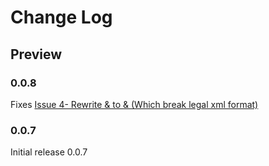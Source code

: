 # Change Log

## Preview

### 0.0.8

Fixes [Issue 4- Rewrite &amp; to & (Which break legal xml format)](https://github.com/pmahend1/PrettyXML/issues/4)


### 0.0.7

Initial release 0.0.7